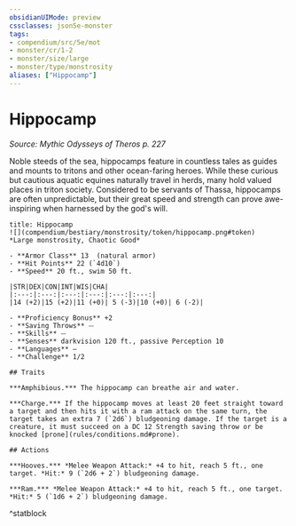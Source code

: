 ```yaml
---
obsidianUIMode: preview
cssclasses: json5e-monster
tags:
- compendium/src/5e/mot
- monster/cr/1-2
- monster/size/large
- monster/type/monstrosity
aliases: ["Hippocamp"]
---
```

# Hippocamp
*Source: Mythic Odysseys of Theros p. 227*  

Noble steeds of the sea, hippocamps feature in countless tales as guides and mounts to tritons and other ocean-faring heroes. While these curious but cautious aquatic equines naturally travel in herds, many hold valued places in triton society. Considered to be servants of Thassa, hippocamps are often unpredictable, but their great speed and strength can prove awe-inspiring when harnessed by the god's will.

```ad-statblock
title: Hippocamp
![](compendium/bestiary/monstrosity/token/hippocamp.png#token)
*Large monstrosity, Chaotic Good*

- **Armor Class** 13  (natural armor)
- **Hit Points** 22 (`4d10`)
- **Speed** 20 ft., swim 50 ft.

|STR|DEX|CON|INT|WIS|CHA|
|:---:|:---:|:---:|:---:|:---:|:---:|
|14 (+2)|15 (+2)|11 (+0)| 5 (-3)|10 (+0)| 6 (-2)|

- **Proficiency Bonus** +2
- **Saving Throws** ⏤
- **Skills** ⏤
- **Senses** darkvision 120 ft., passive Perception 10
- **Languages** —
- **Challenge** 1/2

## Traits

***Amphibious.*** The hippocamp can breathe air and water.

***Charge.*** If the hippocamp moves at least 20 feet straight toward a target and then hits it with a ram attack on the same turn, the target takes an extra 7 (`2d6`) bludgeoning damage. If the target is a creature, it must succeed on a DC 12 Strength saving throw or be knocked [prone](rules/conditions.md#prone).

## Actions

***Hooves.*** *Melee Weapon Attack:* +4 to hit, reach 5 ft., one target. *Hit:* 9 (`2d6 + 2`) bludgeoning damage.

***Ram.*** *Melee Weapon Attack:* +4 to hit, reach 5 ft., one target. *Hit:* 5 (`1d6 + 2`) bludgeoning damage.
```
^statblock